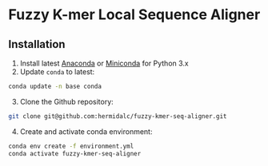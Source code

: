 # Fuzzy K-mer Local Sequence Aligner

## Installation

1.  Install latest <a href="https://www.anaconda.com/distribution/" target="_blank">Anaconda</a> or <a href="https://docs.conda.io/en/latest/miniconda.html" target="_blank">Miniconda</a> for Python 3.x
2. Update ``conda`` to latest:
```bash
conda update -n base conda
```
3.  Clone the Github repository:
```bash
git clone git@github.com:hermidalc/fuzzy-kmer-seq-aligner.git
```
4.  Create and activate conda environment:
```bash
conda env create -f environment.yml
conda activate fuzzy-kmer-seq-aligner
```
